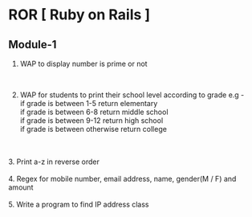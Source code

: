 # ROR [ Ruby on Rails ]

## Module-1

1. WAP to display number is prime or not
<br>

2. WAP for students to print their school level according to grade e.g -
<br>if grade is between 1-5 return elementary
<br>if grade is between 6-8 return middle school
<br>if grade is between 9-12 return high school
<br>if grade is between otherwise return college
<br>
<br>
3. Print a-z in reverse order
<br>
<br>
4. Regex for mobile number, email address, name, gender(M / F) and amount
<br>
<br>
5. Write a program to find IP address class
<br>
<br>
